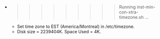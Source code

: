 * >>>>>>>>> Running inst-min-con-xtra-timezone.sh ...
  * Set time zone to EST (America/Montreal) in /etc/timezone.
  * Disk size = 2239404K. Space Used = 4K.
